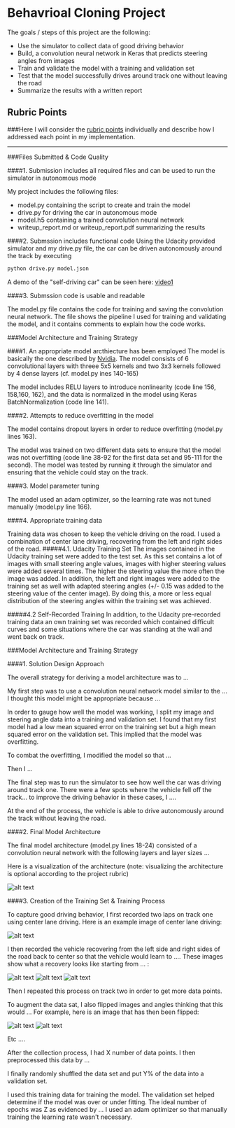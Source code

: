 # Behavrioal Cloning Project

The goals / steps of this project are the following:
* Use the simulator to collect data of good driving behavior
* Build, a convolution neural network in Keras that predicts steering angles from images
* Train and validate the model with a training and validation set
* Test that the model successfully drives around track one without leaving the road
* Summarize the results with a written report


[//]: # (Image References)
[video1]: ./demo.mp4 "demo drive"
[image1]: ./examples/placeholder.png "Model Visualization"
[image2]: ./examples/placeholder.png "Grayscaling"
[image3]: ./examples/placeholder_small.png "Recovery Image"
[image4]: ./examples/placeholder_small.png "Recovery Image"
[image5]: ./examples/placeholder_small.png "Recovery Image"
[image6]: ./examples/placeholder_small.png "Normal Image"
[image7]: ./examples/placeholder_small.png "Flipped Image"

## Rubric Points
###Here I will consider the [rubric points](https://review.udacity.com/#!/rubrics/432/view) individually and describe how I addressed each point in my implementation.  

---
###Files Submitted & Code Quality

####1. Submission includes all required files and can be used to run the simulator in autonomous mode

My project includes the following files:
* model.py containing the script to create and train the model
* drive.py for driving the car in autonomous mode
* model.h5 containing a trained convolution neural network 
* writeup_report.md or writeup_report.pdf summarizing the results

####2. Submssion includes functional code
Using the Udacity provided simulator and my drive.py file, the car can be driven autonomously around the track by executing 
```sh
python drive.py model.json
```
A demo of the "self-driving car" can be seen here: [video1]

####3. Submssion code is usable and readable

The model.py file contains the code for training and saving the convolution neural network. The file shows the pipeline I used for training and validating the model, and it contains comments to explain how the code works.

###Model Architecture and Training Strategy

####1. An appropriate model arcthiecture has been employed
The model is basically the one described by [Nvidia](https://images.nvidia.com/content/tegra/automotive/images/2016/solutions/pdf/end-to-end-dl-using-px.pdf). The model consists of 6 convolutional layers with threee 5x5 kernels and two 3x3 kernels followed by 4 dense layers (cf. model.py ines 140-165)

The model includes RELU layers to introduce nonlinearity (code line 156, 158,160, 162), and the data is normalized in the model using Keras BatchNormalization (code line 141). 

####2. Attempts to reduce overfitting in the model

The model contains dropout layers in order to reduce overfitting (model.py lines 163). 

The model was trained on two different data sets to ensure that the model was not overfitting (code line 38-92 for the first data set and 95-111 for the second). The model was tested by running it through the simulator and ensuring that the vehicle could stay on the track.

####3. Model parameter tuning

The model used an adam optimizer, so the learning rate was not tuned manually (model.py line 166).

####4. Appropriate training data

Training data was chosen to keep the vehicle driving on the road. I used a combination of center lane driving, recovering from the left and right sides of the road.
#####4.1. Udacity Training Set
The images contained in the Udacity training set were added to the test set. As this set contains a lot of images with small steering angle values, images with higher steering values were added several times. The higher the steering value the more often the image was added. In addition, the left and right images were added to the training set as well with adapted steering angles (+/- 0.15 was added to the steering value of the center image). By doing this, a more or less equal distribution of the steering angles within the training set was achieved.

#####4.2 Self-Recorded Training 
In addition, to the Udacity pre-recorded training data an own training set was recorded which contained difficult curves and some situations where the car was standing at the wall and went back on track.


###Model Architecture and Training Strategy

####1. Solution Design Approach

The overall strategy for deriving a model architecture was to ...

My first step was to use a convolution neural network model similar to the ... I thought this model might be appropriate because ...

In order to gauge how well the model was working, I split my image and steering angle data into a training and validation set. I found that my first model had a low mean squared error on the training set but a high mean squared error on the validation set. This implied that the model was overfitting. 

To combat the overfitting, I modified the model so that ...

Then I ... 

The final step was to run the simulator to see how well the car was driving around track one. There were a few spots where the vehicle fell off the track... to improve the driving behavior in these cases, I ....

At the end of the process, the vehicle is able to drive autonomously around the track without leaving the road.

####2. Final Model Architecture

The final model architecture (model.py lines 18-24) consisted of a convolution neural network with the following layers and layer sizes ...

Here is a visualization of the architecture (note: visualizing the architecture is optional according to the project rubric)

![alt text][image1]

####3. Creation of the Training Set & Training Process

To capture good driving behavior, I first recorded two laps on track one using center lane driving. Here is an example image of center lane driving:

![alt text][image2]

I then recorded the vehicle recovering from the left side and right sides of the road back to center so that the vehicle would learn to .... These images show what a recovery looks like starting from ... :

![alt text][image3]
![alt text][image4]
![alt text][image5]

Then I repeated this process on track two in order to get more data points.

To augment the data sat, I also flipped images and angles thinking that this would ... For example, here is an image that has then been flipped:

![alt text][image6]
![alt text][image7]

Etc ....

After the collection process, I had X number of data points. I then preprocessed this data by ...


I finally randomly shuffled the data set and put Y% of the data into a validation set. 

I used this training data for training the model. The validation set helped determine if the model was over or under fitting. The ideal number of epochs was Z as evidenced by ... I used an adam optimizer so that manually training the learning rate wasn't necessary.
